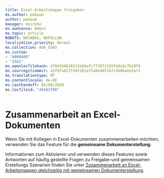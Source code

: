 ```yaml
---
title: Excel-Arbeitsmappe freigeben
ms.author: pebaum
author: pebaum
manager: mnirkhe
ms.audience: Admin
ms.topic: article
ROBOTS: NOINDEX, NOFOLLOW
localization_priority: Normal
ms.collection: Adm_O365
ms.custom:
- "9000689"
- "2583"
ms.openlocfilehash: 2f042b8b28313eb6afc7735f3159f4dc6c7b19f9
ms.sourcegitcommit: a3f07a022f492281ef5a8e485347cd60beee5a71
ms.translationtype: MT
ms.contentlocale: de-DE
ms.lasthandoff: 05/08/2020
ms.locfileid: "44163780"
---
```

# <a name="collaborate-on-excel-documents"></a>Zusammenarbeit an Excel-Dokumenten

Wenn Sie mit Kollegen in Excel-Dokumenten zusammenarbeiten möchten, verwenden Sie das Feature für die **gemeinsame Dokumenterstellung**. 

Informationen zum Aktivieren und verwenden dieses Features sowie Antworten auf häufig gestellte Fragen zu Freigabe-und gemeinsamen Erstellungs Szenarien finden Sie unter [Zusammenarbeit an Excel-Arbeitsmappen gleichzeitig mit gemeinsamen Dokumenterstellung](https://support.office.com/article/7152aa8b-b791-414c-a3bb-3024e46fb104).
